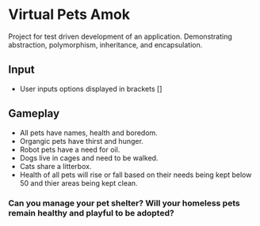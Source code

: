 # Virtual Pets Amok

Project for test driven development of an application. Demonstrating abstraction, polymorphism, inheritance, and encapsulation.

## Input
- User inputs options displayed in brackets []

## Gameplay
- All pets have names, health and boredom.
- Organgic pets have thirst and hunger.
- Robot pets have a need for oil.
- Dogs live in cages and need to be walked.
- Cats share a litterbox.
- Health of all pets will rise or fall based on their needs being kept below 50 and thier areas being kept clean.

### Can you manage your pet shelter? Will your homeless pets remain healthy and playful to be adopted?